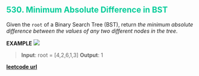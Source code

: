 <h2 style="color:#0C9;">530. Minimum Absolute Difference in BST</h2>

Given the `root` of a Binary Search Tree (BST), return _the minimum absolute difference between the values of any two different nodes in the tree_.

**EXAMPLE**
![](https://assets.leetcode.com/uploads/2021/02/05/bst1.jpg)
>**Input**: root = [4,2,6,1,3]
**Output**: 1

**[leetcode url](https://leetcode.com/problems/minimum-absolute-difference-in-bst/description)**
